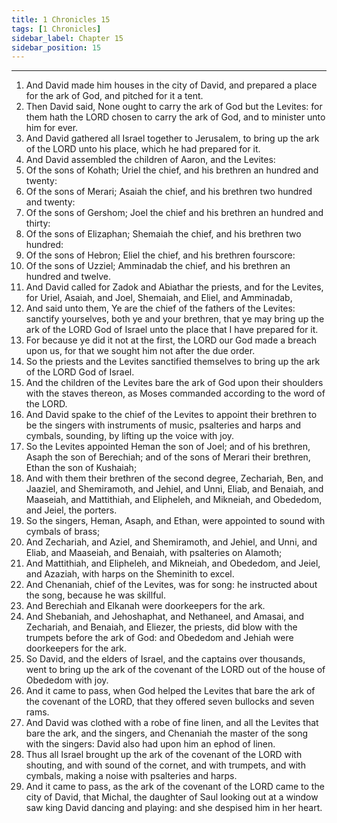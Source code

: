 ```yaml
---
title: 1 Chronicles 15
tags: [1 Chronicles]
sidebar_label: Chapter 15
sidebar_position: 15
---
```


---
1. And David made him houses in the city of David, and prepared a place for the ark of God, and pitched for it a tent.
2. Then David said, None ought to carry the ark of God but the Levites: for them hath the LORD chosen to carry the ark of God, and to minister unto him for ever.
3. And David gathered all Israel together to Jerusalem, to bring up the ark of the LORD unto his place, which he had prepared for it.
4. And David assembled the children of Aaron, and the Levites:
5. Of the sons of Kohath; Uriel the chief, and his brethren an hundred and twenty:
6. Of the sons of Merari; Asaiah the chief, and his brethren two hundred and twenty:
7. Of the sons of Gershom; Joel the chief and his brethren an hundred and thirty:
8. Of the sons of Elizaphan; Shemaiah the chief, and his brethren two hundred:
9. Of the sons of Hebron; Eliel the chief, and his brethren fourscore:
10. Of the sons of Uzziel; Amminadab the chief, and his brethren an hundred and twelve.
11. And David called for Zadok and Abiathar the priests, and for the Levites, for Uriel, Asaiah, and Joel, Shemaiah, and Eliel, and Amminadab,
12. And said unto them, Ye are the chief of the fathers of the Levites: sanctify yourselves, both ye and your brethren, that ye may bring up the ark of the LORD God of Israel unto the place that I have prepared for it.
13. For because ye did it not at the first, the LORD our God made a breach upon us, for that we sought him not after the due order.
14. So the priests and the Levites sanctified themselves to bring up the ark of the LORD God of Israel.
15. And the children of the Levites bare the ark of God upon their shoulders with the staves thereon, as Moses commanded according to the word of the LORD.
16. And David spake to the chief of the Levites to appoint their brethren to be the singers with instruments of music, psalteries and harps and cymbals, sounding, by lifting up the voice with joy.
17. So the Levites appointed Heman the son of Joel; and of his brethren, Asaph the son of Berechiah; and of the sons of Merari their brethren, Ethan the son of Kushaiah;
18. And with them their brethren of the second degree, Zechariah, Ben, and Jaaziel, and Shemiramoth, and Jehiel, and Unni, Eliab, and Benaiah, and Maaseiah, and Mattithiah, and Elipheleh, and Mikneiah, and Obededom, and Jeiel, the porters.
19. So the singers, Heman, Asaph, and Ethan, were appointed to sound with cymbals of brass;
20. And Zechariah, and Aziel, and Shemiramoth, and Jehiel, and Unni, and Eliab, and Maaseiah, and Benaiah, with psalteries on Alamoth;
21. And Mattithiah, and Elipheleh, and Mikneiah, and Obededom, and Jeiel, and Azaziah, with harps on the Sheminith to excel.
22. And Chenaniah, chief of the Levites, was for song: he instructed about the song, because he was skillful.
23. And Berechiah and Elkanah were doorkeepers for the ark.
24. And Shebaniah, and Jehoshaphat, and Nethaneel, and Amasai, and Zechariah, and Benaiah, and Eliezer, the priests, did blow with the trumpets before the ark of God: and Obededom and Jehiah were doorkeepers for the ark.
25. So David, and the elders of Israel, and the captains over thousands, went to bring up the ark of the covenant of the LORD out of the house of Obededom with joy.
26. And it came to pass, when God helped the Levites that bare the ark of the covenant of the LORD, that they offered seven bullocks and seven rams.
27. And David was clothed with a robe of fine linen, and all the Levites that bare the ark, and the singers, and Chenaniah the master of the song with the singers: David also had upon him an ephod of linen.
28. Thus all Israel brought up the ark of the covenant of the LORD with shouting, and with sound of the cornet, and with trumpets, and with cymbals, making a noise with psalteries and harps.
29. And it came to pass, as the ark of the covenant of the LORD came to the city of David, that Michal, the daughter of Saul looking out at a window saw king David dancing and playing: and she despised him in her heart.